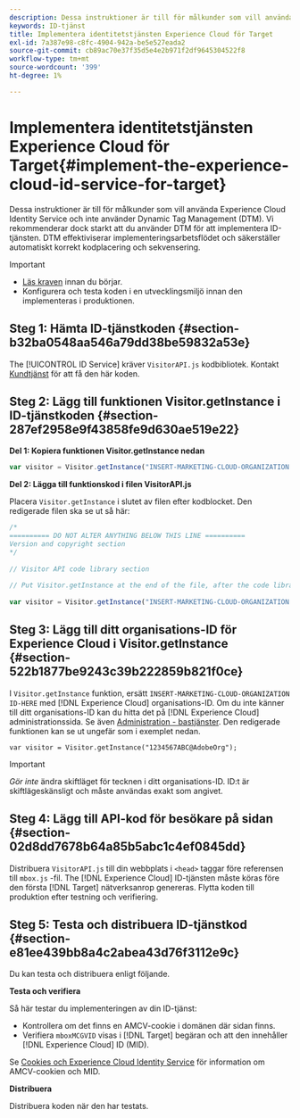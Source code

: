 ```yaml
---
description: Dessa instruktioner är till för målkunder som vill använda Experience Cloud Identity Service och inte använder Dynamic Tag Management (DTM). Vi rekommenderar dock starkt att du använder DTM för att implementera ID-tjänsten. DTM effektiviserar implementeringsarbetsflödet och säkerställer automatiskt korrekt kodplacering och sekvensering.
keywords: ID-tjänst
title: Implementera identitetstjänsten Experience Cloud för Target
exl-id: 7a387e98-c8fc-4904-942a-be5e527eada2
source-git-commit: cb89ac70e37f35d5e4e2b971f2df9645304522f8
workflow-type: tm+mt
source-wordcount: '399'
ht-degree: 1%

---
```


# Implementera identitetstjänsten Experience Cloud för Target{#implement-the-experience-cloud-id-service-for-target}

Dessa instruktioner är till för målkunder som vill använda Experience Cloud Identity Service och inte använder Dynamic Tag Management (DTM). Vi rekommenderar dock starkt att du använder DTM för att implementera ID-tjänsten. DTM effektiviserar implementeringsarbetsflödet och säkerställer automatiskt korrekt kodplacering och sekvensering.

>[!IMPORTANT]
>
>* [Läs kraven](../reference/requirements.md) innan du börjar.
>* Konfigurera och testa koden i en utvecklingsmiljö innan den implementeras i produktionen.


## Steg 1: Hämta ID-tjänstkoden {#section-b32ba0548aa546a79dd38be59832a53e}

The [!UICONTROL ID Service] kräver `VisitorAPI.js` kodbibliotek. Kontakt [Kundtjänst](https://helpx.adobe.com/marketing-cloud/contact-support.html) för att få den här koden.

## Steg 2: Lägg till funktionen Visitor.getInstance i ID-tjänstkoden {#section-287ef2958e9f43858fe9d630ae519e22}

**Del 1: Kopiera funktionen Visitor.getInstance nedan**

```js
var visitor = Visitor.getInstance("INSERT-MARKETING-CLOUD-ORGANIZATION ID-HERE"); 
```

**Del 2: Lägga till funktionskod i filen VisitorAPI.js**

Placera `Visitor.getInstance` i slutet av filen efter kodblocket. Den redigerade filen ska se ut så här:

```js
/* 
========== DO NOT ALTER ANYTHING BELOW THIS LINE ========== 
Version and copyright section 
*/ 
 
// Visitor API code library section 
 
// Put Visitor.getInstance at the end of the file, after the code library 
 
var visitor = Visitor.getInstance("INSERT-MARKETING-CLOUD-ORGANIZATION ID-HERE");
```

## Steg 3: Lägg till ditt organisations-ID för Experience Cloud i Visitor.getInstance {#section-522b1877be9243c39b222859b821f0ce}

I `Visitor.getInstance` funktion, ersätt `INSERT-MARKETING-CLOUD-ORGANIZATION ID-HERE` med [!DNL Experience Cloud] organisations-ID. Om du inte känner till ditt organisations-ID kan du hitta det på [!DNL Experience Cloud] administrationssida. Se även [Administration - bastjänster](https://experienceleague.adobe.com/docs/core-services/interface/manage-users-and-products/admin-getting-started.html). Den redigerade funktionen kan se ut ungefär som i exemplet nedan.

`var visitor = Visitor.getInstance("1234567ABC@AdobeOrg");`

>[!IMPORTANT]
>
>*Gör inte* ändra skiftläget för tecknen i ditt organisations-ID. ID:t är skiftlägeskänsligt och måste användas exakt som angivet.

## Steg 4: Lägg till API-kod för besökare på sidan {#section-02d8dd7678b64a85b5abc1c4ef0845dd}

Distribuera `VisitorAPI.js` till din webbplats i `<head>` taggar före referensen till `mbox.js` -fil. The [!DNL Experience Cloud] ID-tjänsten måste köras före den första [!DNL Target] nätverksanrop genereras. Flytta koden till produktion efter testning och verifiering.

## Steg 5: Testa och distribuera ID-tjänstkod {#section-e81ee439bb8a4c2abea43d76f3112e9c}

Du kan testa och distribuera enligt följande.

**Testa och verifiera**

Så här testar du implementeringen av din ID-tjänst:

* Kontrollera om det finns en AMCV-cookie i domänen där sidan finns.
* Verifiera `mboxMCGVID` visas i [!DNL Target] begäran och att den innehåller [!DNL Experience Cloud] ID (MID).

Se [Cookies och Experience Cloud Identity Service](../introduction/cookies.md) för information om AMCV-cookien och MID.

**Distribuera**

Distribuera koden när den har testats.
